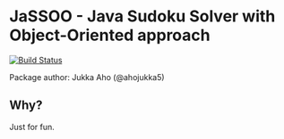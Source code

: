 # JaSSOO - Java Sudoku Solver with Object-Oriented approach

[![Build Status](https://travis-ci.org/ahojukka5/JaSSOO.svg?branch=master)](https://travis-ci.org/ahojukka5/JaSSOO)

Package author: Jukka Aho (@ahojukka5)

## Why?

Just for fun.
